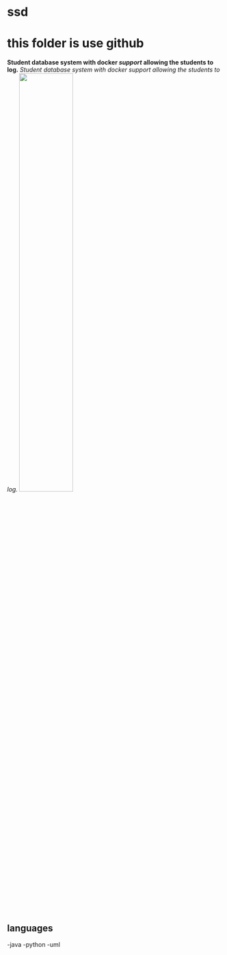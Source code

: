 # ssd
# this folder is use github
**Student database system with docker *support* allowing the students to log.**
_Student database system with docker support allowing the students to log._
<img src='https://images.pexels.com/photos/257360/pexels-photo-257360.jpeg?auto=compress&cs=tinysrgb&dpr=1&w=500' height=50% width=50%>
## languages
   -java
   -python
   -uml
